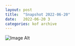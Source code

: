 ```yaml
---
layout:	post
title:	"Snapshot 2022-06-20"
date:	2022-06-20 3
categories:	kof archive
---
```


![Image Alt](https://k0f.github.io/assets/2022-06-20-230354.jpg)